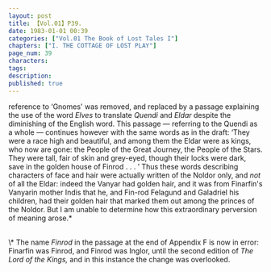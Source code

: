 ```yaml
---
layout: post
title: 【Vol.01】P39.
date: 1983-01-01 00:39
categories: ["Vol.01 The Book of Lost Tales I"]
chapters: ["I. THE COTTAGE OF LOST PLAY"]
page_num: 39
characters: 
tags: 
description: 
published: true
---
```


<p style="text-indent: 0;">
reference to ‘Gnomes' was removed, and replaced by a passage explaining the use of the word <I>Elves</I> to translate <I>Quendi</I> and <I>Eldar</I> despite the diminishing of the English word. This passage — referring to the Quendi as a whole — continues however with the same words as in the draft: ‘They were a race high and beautiful, and among them the Eldar were as kings, who now are gone: the People of the Great Journey, the People of the Stars. They were tall, fair of skin and grey-eyed, though their locks were dark, save in the golden house of Finrod . . . ’ Thus these words describing characters of face and hair were actually written of the Noldor only, and <I>not</I> of all the Eldar: indeed the Vanyar had golden hair, and it was from Finarfin's Vanyarin mother Indis that he, and Fin-rod Felagund and Galadriel his children, had their golden hair that marked them out among the princes of the Noldor. But I am unable to determine how this extraordinary perversion of meaning arose.*
</p>

<BR>
\* The name <I>Finrod</I> in the passage at the end of Appendix F is now in error: Finarfin was Finrod, and Finrod was Inglor, until the second edition of <I>The Lord of the Kings,</I> and in this instance the change was overlooked.


